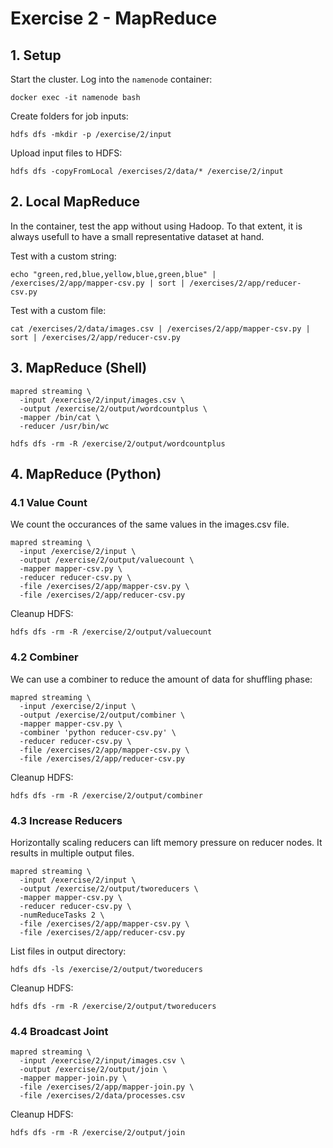 # Exercise 2 - MapReduce

## 1. Setup
Start the cluster. Log into the `namenode` container:
```
docker exec -it namenode bash
```

Create folders for job inputs:
```
hdfs dfs -mkdir -p /exercise/2/input
```
Upload input files to HDFS:
```
hdfs dfs -copyFromLocal /exercises/2/data/* /exercise/2/input
```

## 2. Local MapReduce
In the container, test the app without using Hadoop. To that extent, it is always
usefull to have a small representative dataset at hand.

Test with a custom string:
```
echo "green,red,blue,yellow,blue,green,blue" | /exercises/2/app/mapper-csv.py | sort | /exercises/2/app/reducer-csv.py
```

Test with a custom file:
```
cat /exercises/2/data/images.csv | /exercises/2/app/mapper-csv.py | sort | /exercises/2/app/reducer-csv.py
```

## 3. MapReduce (Shell)

```
mapred streaming \
  -input /exercise/2/input/images.csv \
  -output /exercise/2/output/wordcountplus \
  -mapper /bin/cat \
  -reducer /usr/bin/wc
```

```
hdfs dfs -rm -R /exercise/2/output/wordcountplus
```

## 4. MapReduce (Python)

### 4.1 Value Count
We count the occurances of the same values in the images.csv file.
```
mapred streaming \
  -input /exercise/2/input \
  -output /exercise/2/output/valuecount \
  -mapper mapper-csv.py \
  -reducer reducer-csv.py \
  -file /exercises/2/app/mapper-csv.py \
  -file /exercises/2/app/reducer-csv.py
```

Cleanup HDFS:
```
hdfs dfs -rm -R /exercise/2/output/valuecount
```

### 4.2 Combiner
We can use a combiner to reduce the amount of data for shuffling phase:
```
mapred streaming \
  -input /exercise/2/input \
  -output /exercise/2/output/combiner \
  -mapper mapper-csv.py \
  -combiner 'python reducer-csv.py' \
  -reducer reducer-csv.py \
  -file /exercises/2/app/mapper-csv.py \
  -file /exercises/2/app/reducer-csv.py
```

Cleanup HDFS:
```
hdfs dfs -rm -R /exercise/2/output/combiner
```

### 4.3 Increase Reducers
Horizontally scaling reducers can lift memory pressure on reducer nodes.
It results in multiple output files.
```
mapred streaming \
  -input /exercise/2/input \
  -output /exercise/2/output/tworeducers \
  -mapper mapper-csv.py \
  -reducer reducer-csv.py \
  -numReduceTasks 2 \
  -file /exercises/2/app/mapper-csv.py \
  -file /exercises/2/app/reducer-csv.py
```

List files in output directory:
```
hdfs dfs -ls /exercise/2/output/tworeducers
```

Cleanup HDFS:
```
hdfs dfs -rm -R /exercise/2/output/tworeducers
```

### 4.4 Broadcast Joint
```
mapred streaming \
  -input /exercise/2/input/images.csv \
  -output /exercise/2/output/join \
  -mapper mapper-join.py \
  -file /exercises/2/app/mapper-join.py \
  -file /exercises/2/data/processes.csv
```

Cleanup HDFS:
```
hdfs dfs -rm -R /exercise/2/output/join
```